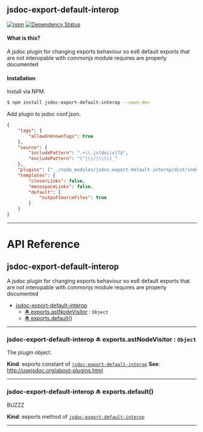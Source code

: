 ## jsdoc-export-default-interop
[![npm](https://img.shields.io/npm/v/jsdoc-export-default-interop.svg?style=flat-square)]()
[![Dependency Status](https://david-dm.org/nathanmarks/jsdoc-export-default-interop.svg?style=flat-square)](https://david-dm.org/nathanmarks/jsdoc-export-default-interop)

#### What is this?
A jsdoc plugin for changing exports behaviour so es6 default exports that are not interopable with commonjs module requires are properly documented

#### Installation

Install via NPM.

```bash
$ npm install jsdoc-export-default-interop --save-dev
```

Add plugin to jsdoc conf.json.

```json
{
    "tags": {
        "allowUnknownTags": true
    },
    "source": {
        "includePattern": ".+\\.js(doc|x)?$",
        "excludePattern": "(^|\\/|\\\\)_"
    },
    "plugins": ["../node_modules/jsdoc-export-default-interop/dist/index"],
    "templates": {
        "cleverLinks": false,
        "monospaceLinks": false,
        "default": {
            "outputSourceFiles": true
        }
    }
}
```

---

# API Reference

<a name="module_jsdoc-export-default-interop"></a>
## jsdoc-export-default-interop
A jsdoc plugin for changing exports behaviour
so es6 default exports that are not interopable
with commonjs module requires are properly documented


* [jsdoc-export-default-interop](#module_jsdoc-export-default-interop)
    * [⏏ exports.astNodeVisitor](#exp_module_jsdoc-export-default-interop.astNodeVisitor) : <code>Object</code>
    * [⏏ exports.default()](#exp_module_jsdoc-export-default-interop.default)


-----

<a name="exp_module_jsdoc-export-default-interop.astNodeVisitor"></a>
### jsdoc-export-default-interop ⏏ exports.astNodeVisitor : <code>Object</code>
The plugin object.

**Kind**: exports constant of <code>[jsdoc-export-default-interop](#module_jsdoc-export-default-interop)</code>
**See**: http://usejsdoc.org/about-plugins.html  

-----

<a name="exp_module_jsdoc-export-default-interop.default"></a>
### jsdoc-export-default-interop ⏏ exports.default()
BUZZZ

**Kind**: exports method of <code>[jsdoc-export-default-interop](#module_jsdoc-export-default-interop)</code>

-----

